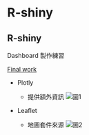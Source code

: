 # R-shiny
## R-shiny 

Dashboard 製作練習 

[Final work](https://ee466w-0-0.shinyapps.io/dashboard_practice/?_ga=2.185694378.2071009183.1664512335-165693826.1663070480)

- Plotly
    - 提供額外資訊
![圖1](https://i.imgur.com/dIg2T76.png)


- Leaflet
    - 地圖套件來源
![圖2](https://i.imgur.com/9n2kfp5.png)
